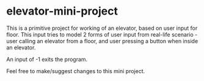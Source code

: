 # elevator-mini-project
This is a primitive project for working of an elevator, based on user input for floor. This input tries to model 2 forms of user input from real-life scenario - user calling an elevator from a floor, and user pressing a button when inside an elevator.

An input of -1 exits the program.

Feel free to make/suggest changes to this mini project.
